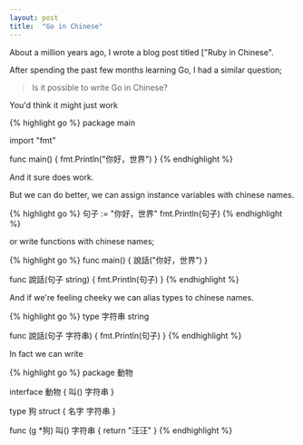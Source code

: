 ```yaml
---
layout: post
title:  "Go in Chinese"
---
```


About a million years ago, I wrote a blog post titled ["Ruby in Chinese".

After spending the past few months learning Go, I had a similar question;

> Is it possible to write Go in Chinese?

You'd think it might just work

{% highlight go %}
package main

import "fmt"

func main() {
  fmt.Println("你好，世界")
}
{% endhighlight %}

And it sure does work.

But we can do better, we can assign instance variables with chinese names.

{% highlight go %}
句子 := "你好，世界"
fmt.Println(句子)
{% endhighlight %}

or write functions with chinese names;

{% highlight go %}
func main() {
  說話("你好，世界")
}

func 說話(句子 string) {
  fmt.Println(句子)
}
{% endhighlight %}

And if we're feeling cheeky we can alias types to chinese names.

{% highlight go %}
type 字符串 string

func 說話(句子 字符串) {
  fmt.Println(句子)
}
{% endhighlight %}

In fact we can write

{% highlight go %}
package 動物

interface 動物 {
  叫() 字符串
}

type 狗 struct {
  名字 字符串
}

func (g *狗) 叫() 字符串 {
  return "汪汪"
}
{% endhighlight %}
